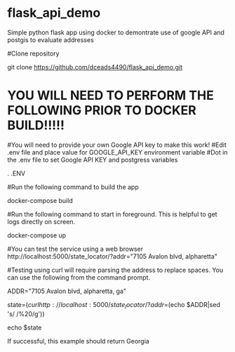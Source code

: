 # flask_api_demo
Simple python flask app using docker to demontrate use of google API and postgis to evaluate addresses

#Clone repository

git clone https://github.com/dceads4490/flask_api_demo.git

# YOU WILL NEED TO PERFORM THE FOLLOWING PRIOR TO DOCKER BUILD!!!!!
#You will need to provide your own Google API key to make this work!
#Edit .env file and place value for GOOGLE_API_KEY environment variable
#Dot in the .env file to set Google API KEY and postgress variables

. .ENV 

#Run the following command to build the app

docker-compose build

#Run the following command to start in foreground.  This is helpful to get logs directly on screen.

docker-compose up

#You can test the service using a web browser
http://localhost:5000/state_locator/?addr="7105 Avalon blvd, alpharetta"

#Testing using curl will require parsing the address to replace spaces.  You can use the following from the command prompt.

ADDR="7105 Avalon blvd, alpharetta, ga"

state=$(curl http://localhost:5000/state_locator/?addr=$(echo $ADDR|sed 's/ /%20/g'))

echo $state

If successful, this example should return Georgia




